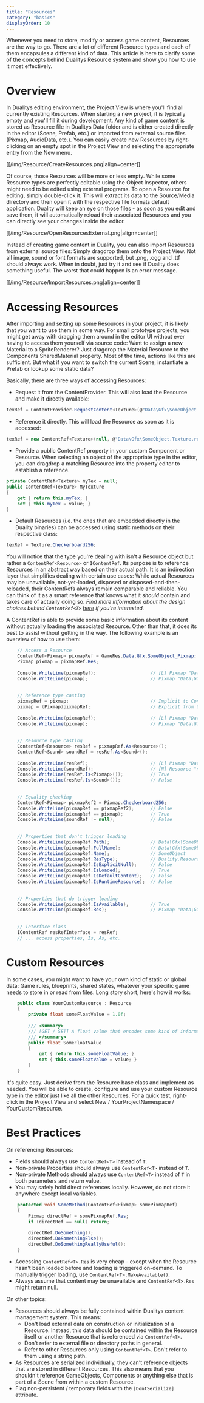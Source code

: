 ```yaml
---
title: "Resources"
category: "basics"
displayOrder: 10
---
```


Whenever you need to store, modify or access game content, Resources are the way to go. There are a lot of different Resource types and each of them encapsules a different kind of data. This article is here to clarify some of the concepts behind Dualitys Resource system and show you how to use it most effectively.

# Overview

In Dualitys editing environment, the Project View is where you'll find all currently existing Resources. When starting a new project, it is typically empty and you'll fill it during development. Any kind of game content is stored as Resource file in Dualitys Data folder and is either created directly in the editor (Scene, Prefab, etc.) or imported from external source files (Pixmap, AudioData, etc.). You can easily create new Resources by right-clicking on an empty spot in the Project View and selecting the appropriate entry from the New menu. 

[[/img/Resource/CreateResources.png|align=center]]

Of course, those Resources will be more or less empty. While some Resource types are perfectly editable using the Object Inspector, others might need to be edited using external programs. To open a Resource for editing, simply double-click it. This will extract its data to the Source/Media directory and then open it with the respective file formats default application. Duality will keep an eye on those files - as soon as you edit and save them, it will automatically reload their associated Resources and you can directly see your changes inside the editor.

[[/img/Resource/OpenResourcesExternal.png|align=center]]

Instead of creating game content in Duality, you can also import Resources from external source files: Simply dragdrop them onto the Project View. Not all image, sound or font formats are supported, but .png, .ogg and .ttf should always work. When in doubt, just try it and see if Duality does something useful. The worst that could happen is an error message.

[[/img/Resource/ImportResources.png|align=center]]

# Accessing Resources

After importing and setting up some Resources in your project, it is likely that you want to use them in some way. For small prototype projects, you might get away with dragging them around in the editor UI without ever having to access them yourself via source code: Want to assign a new Material to a SpriteRenderer? Just dragdrop the Material Resource to the Components SharedMaterial property. Most of the time, actions like this are sufficient. But what if you want to switch the current Scene, instantiate a Prefab or lookup some static data?

Basically, there are three ways of accessing Resources:

  * Request it from the ContentProvider. This will also load the Resource and make it directly available: 

```csharp
texRef = ContentProvider.RequestContent<Texture>(@"Data\Gfx\SomeObject.Texture.res");
```

  * Reference it directly. This will load the Resource as soon as it is accessed:

```csharp
texRef = new ContentRef<Texture>(null, @"Data\Gfx\SomeObject.Texture.res");
```

  * Provide a public ContentRef property in your custom Component or Resource. When selecting an object of the appropriate type in the editor, you can dragdrop a matching Resource into the property editor to establish a reference.

```csharp
private ContentRef<Texture> myTex = null;
public ContentRef<Texture> MyTexture
{
    get { return this.myTex; }
    set { this.myTex = value; }
}
```

  * Default Resources (i.e. the ones that are embedded directly in the Duality binaries) can be accessed using static methods on their respective class: 

```csharp
texRef = Texture.Checkerboard256;
```

You will notice that the type you're dealing with isn't a Resource object but rather a `ContentRef<Resource>` or `IContentRef`. Its purpose is to reference Resources in an abstract way based on their actual path. It is an indirection layer that simplifies dealing with certain use cases: While actual Resources may be unavailable, not-yet-loaded, disposed or disposed-and-then-reloaded, their ContentRefs always remain comparable and reliable. You can think of it as a smart reference that knows what it _should_ contain and takes care of actually doing so. _Find more information about the design choices behind `ContentRef<T>` [here](http://www.adamslair.net/blog/?p=1037) if you're interested._

A ContentRef is able to provide some basic information about its content without actually loading the associated Resource. Other than that, it does its best to assist without getting in the way. The following example is an overview of how to use them:

```csharp
    // Access a Resource
    ContentRef<Pixmap> pixmapRef = GameRes.Data.Gfx.SomeObject_Pixmap;
    Pixmap pixmap = pixmapRef.Res;
    
    Console.WriteLine(pixmapRef);                    // [L] Pixmap "Data\Gfx\SomeObject"
    Console.WriteLine(pixmap);                       // Pixmap "Data\Gfx\SomeObject"
    
    
    // Reference type casting
    pixmapRef = pixmap;                              // Implicit to ContentRef
    pixmap = (Pixmap)pixmapRef;                      // Explicit from ContentRef
    
    Console.WriteLine(pixmapRef);                    // [L] Pixmap "Data\Gfx\SomeObject"
    Console.WriteLine(pixmap);                       // Pixmap "Data\Gfx\SomeObject"
    
    
    // Resource type casting
    ContentRef<Resource> resRef = pixmapRef.As<Resource>();
    ContentRef<Sound> soundRef = resRef.As<Sound>();
    
    Console.WriteLine(resRef);                       // [L] Pixmap "Data\Gfx\SomeObject"
    Console.WriteLine(soundRef);                     // [N] Resource "null"
    Console.WriteLine(resRef.Is<Pixmap>());          // True
    Console.WriteLine(resRef.Is<Sound>());           // False
    
    
    // Equality checking
    ContentRef<Pixmap> pixmapRef2 = Pixmap.Checkerboard256;
    Console.WriteLine(pixmapRef == pixmapRef2);      // False
    Console.WriteLine(pixmapRef == pixmap);          // True
    Console.WriteLine(soundRef != null);             // False
    
    
    // Properties that don't trigger loading
    Console.WriteLine(pixmapRef.Path);               // Data\Gfx\SomeObject.Pixmap.res
    Console.WriteLine(pixmapRef.FullName);           // Data\Gfx\SomeObject
    Console.WriteLine(pixmapRef.Name);               // SomeObject
    Console.WriteLine(pixmapRef.ResType);            // Duality.Resources.Pixmap
    Console.WriteLine(pixmapRef.IsExplicitNull);     // False
    Console.WriteLine(pixmapRef.IsLoaded);           // True
    Console.WriteLine(pixmapRef.IsDefaultContent);   // False
    Console.WriteLine(pixmapRef.IsRuntimeResource);  // False
    
    
    // Properties that do trigger loading
    Console.WriteLine(pixmapRef.IsAvailable);        // True
    Console.WriteLine(pixmapRef.Res);                // Pixmap "Data\Gfx\SomeObject"
    
    
    // Interface class
    IContentRef resRefInterface = resRef;
    // ... access properties, Is, As, etc.
```

# Custom Resources

In some cases, you might want to have your own kind of static or global data: Game rules, blueprints, shared states, whatever your specific game needs to store in or read from files. Long story short, here's how it works:

```csharp    
    public class YourCustomResource : Resource
    {
        private float someFloatValue = 1.0f;
    
        /// <summary>
        /// [GET / SET] A float value that encodes some kind of information.
        /// </summary>
        public float SomeFloatValue
        {
            get { return this.someFloatValue; }
            set { this.someFloatValue = value; }
        }
    }
```

It's quite easy. Just derive from the Resource base class and implement as needed. You will be able to create, configure and use your custom Resource type in the editor just like all the other Resources. For a quick test, right-click in the Project View and select New / YourProjectNamespace / YourCustomResource.

# Best Practices

On referencing Resources:

  * Fields should always use `ContentRef<T>` instead of `T`.
  * Non-private Properties should always use `ContentRef<T>` instead of `T`.
  * Non-private Methods should always use `ContentRef<T>` instead of `T` in both parameters and return value.
  * You may safely hold direct references locally. However, do not store it anywhere except local variables.

```csharp
    protected void SomeMethod(ContentRef<Pixmap> somePixmapRef)
    {
        Pixmap directRef = somePixmapRef.Res;
        if (directRef == null) return;
    
        directRef.DoSomething();
        directRef.DoSomethingElse();
        directRef.DoSomethingReallyUseful();
    }
```

  * Accessing `ContentRef<T>.Res` is very cheap - except when the Resource hasn't been loaded before and loading is triggered on-demand. To manually trigger loading, use `ContentRef<T>.MakeAvailable()`.
  * Always assume that content may be unavailable and `ContentRef<T>.Res` might return null.
  
On other topics:

  * Resources should always be fully contained within Dualitys content management system. This means:
    * Don't load external data on construction or initialization of a Resource. Instead, this data should be contained within the Resource itself or another Resource that is referenced via `ContentRef<T>`.
    * Don't refer to external file or directory paths in general.
    * Refer to other Resources only using `ContentRef<T>`. Don't refer to them using a string path.
  * As Resources are serialized individually, they can't reference objects that are stored in different Resources. This also means that you shouldn't reference GameObjects, Components or anything else that is part of a Scene from within a custom Resource.
  * Flag non-persistent / temporary fields with the `[DontSerialize]` attribute.